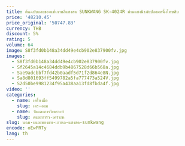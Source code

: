 ```yaml
---
title: ต้นฉบับและของแท้เกาหลีแสงสด SUNKWANG SK-4024R ม่านแสงนิรภัยปลอมหนึ่งโทษสิบ
price: '48210.45'
price_original: '50747.83'
currency: THB
discount: 5%
rating: 5
volume: 64
image: S8f3fd0b148a34dd49e4cb902e837900fv.jpg
images:
  - S8f3fd0b148a34dd49e4cb902e837900fv.jpg
  - Sf2645a14c4684ddb9b4867528d66b568a.jpg
  - Sae9adcbbf7fd42b0aadf5d71f2d864e8N.jpg
  - Sa8d801693ff5499782a5fa777473a524V.jpg
  - S2d50be9981234f95a438aa13fd8fbda4f.jpg
video: ''
categories:
  - name: เครื่องมือ
    slug: เคร-องม
  - name: วัดและการวิเคราะห์
    slug: ดและการว-เคราะห
slug: นฉบ-บและของแท-เกาหล-แสงสด-sunkwang
encode: oEwPRTy
lang: th
---
```

  